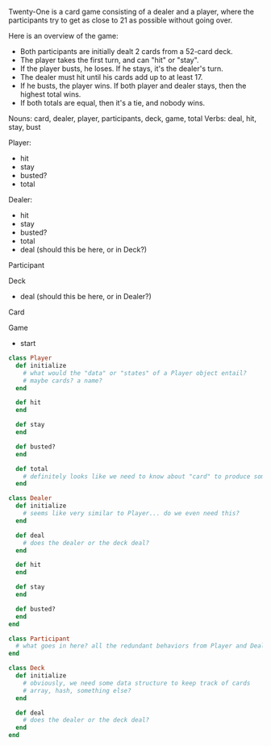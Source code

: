 Twenty-One is a card game consisting of a dealer and a player, where the participants try to get as close to 21 as possible without going over.

Here is an overview of the game:
- Both participants are initially dealt 2 cards from a 52-card deck.
- The player takes the first turn, and can "hit" or "stay".
- If the player busts, he loses. If he stays, it's the dealer's turn.
- The dealer must hit until his cards add up to at least 17.
- If he busts, the player wins. If both player and dealer stays, then the highest total wins.
- If both totals are equal, then it's a tie, and nobody wins.

Nouns: card, dealer, player, participants, deck, game, total
Verbs: deal, hit, stay, bust

Player:
- hit
- stay
- busted?
- total

Dealer:
- hit
- stay
- busted?
- total
- deal (should this be here, or in Deck?)

Participant

Deck
- deal (should this be here, or in Dealer?)

Card

Game
- start

```ruby
class Player
  def initialize
    # what would the "data" or "states" of a Player object entail?
    # maybe cards? a name?
  end

  def hit
  end

  def stay
  end

  def busted?
  end

  def total
    # definitely looks like we need to know about "card" to produce some total
  end

class Dealer
  def initialize
    # seems like very similar to Player... do we even need this?
  end

  def deal
    # does the dealer or the deck deal?
  end

  def hit
  end

  def stay
  end

  def busted?
  end
end

class Participant
  # what goes in here? all the redundant behaviors from Player and Dealer?
end

class Deck
  def initialize
    # obviously, we need some data structure to keep track of cards
    # array, hash, something else?
  end

  def deal
    # does the dealer or the deck deal?
  end
end
```